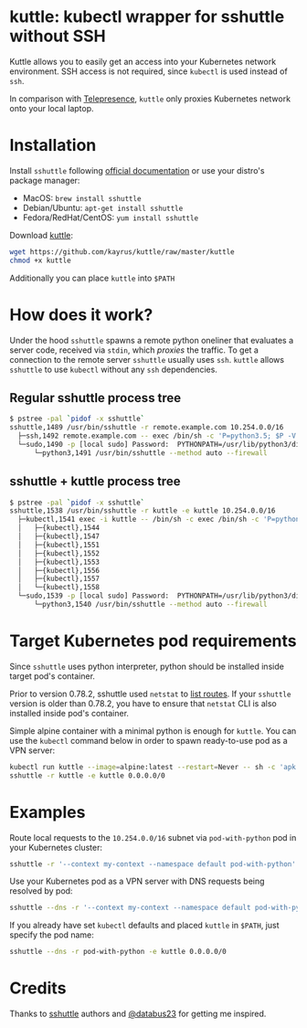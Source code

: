 # kuttle: kubectl wrapper for sshuttle without SSH

Kuttle allows you to easily get an access into your Kubernetes network environment. SSH access is not required, since `kubectl` is used instead of `ssh`.

In comparison with [Telepresence](https://www.telepresence.io), `kuttle` only proxies Kubernetes network onto your local laptop.

# Installation

Install `sshuttle` following [official documentation](https://sshuttle.readthedocs.io/en/stable/installation.html) or use your distro's package manager:

* MacOS: `brew install sshuttle`
* Debian/Ubuntu: `apt-get install sshuttle`
* Fedora/RedHat/CentOS: `yum install sshuttle`

Download [kuttle](https://github.com/kayrus/kuttle/raw/master/kuttle):

```sh
wget https://github.com/kayrus/kuttle/raw/master/kuttle
chmod +x kuttle
```

Additionally you can place `kuttle` into `$PATH`

# How does it work?

Under the hood `sshuttle` spawns a remote python oneliner that evaluates a server code, received via `stdin`, which *proxies* the traffic. To get a connection to the remote server `sshuttle` usually uses `ssh`. `kuttle` allows `sshuttle` to use `kubectl` without any `ssh` dependencies.

## Regular sshuttle process tree

```sh
$ pstree -pal `pidof -x sshuttle`
sshuttle,1489 /usr/bin/sshuttle -r remote.example.com 10.254.0.0/16
  ├─ssh,1492 remote.example.com -- exec /bin/sh -c 'P=python3.5; $P -V 2>/dev/null || P=python; exec "$P" -c '"'"'import sys, os; verbosity=0; sys.stdin = os.fdopen(0, "rb"); exec(compile(sys.stdin.read(978), "assembler.py", "exec"))'"'"''
  └─sudo,1490 -p [local sudo] Password:  PYTHONPATH=/usr/lib/python3/dist-packages -- /usr/bin/python3 /usr/bin/sshuttle --method auto --firewall
      └─python3,1491 /usr/bin/sshuttle --method auto --firewall
```

## sshuttle + kuttle process tree

```sh
$ pstree -pal `pidof -x sshuttle`
sshuttle,1538 /usr/bin/sshuttle -r kuttle -e kuttle 10.254.0.0/16
  ├─kubectl,1541 exec -i kuttle -- /bin/sh -c exec /bin/sh -c 'P=python3.5; $P -V 2>/dev/null || P=python; exec "$P" -c '"'"'import sys, os; verbosity=0; sys.stdin = os.fdopen(0, "rb"); exec(compile(sys.stdin.read(978), "assembler.py", "exec"))'"'"''
  │   ├─{kubectl},1544
  │   ├─{kubectl},1547
  │   ├─{kubectl},1551
  │   ├─{kubectl},1552
  │   ├─{kubectl},1553
  │   ├─{kubectl},1556
  │   ├─{kubectl},1557
  │   └─{kubectl},1558
  └─sudo,1539 -p [local sudo] Password:  PYTHONPATH=/usr/lib/python3/dist-packages -- /usr/bin/python3 /usr/bin/sshuttle --method auto --firewall
      └─python3,1540 /usr/bin/sshuttle --method auto --firewall
```

# Target Kubernetes pod requirements

Since `sshuttle` uses python interpreter, python should be installed inside target pod's container.

Prior to version 0.78.2, sshuttle used `netstat` to [list routes](https://github.com/sshuttle/sshuttle/pull/132). If your `sshuttle` version is older than 0.78.2, you have to ensure that `netstat` CLI is also installed inside pod's container.

Simple alpine container with a minimal python is enough for `kuttle`. You can use the `kubectl` command below in order to spawn ready-to-use pod as a VPN server:

```sh
kubectl run kuttle --image=alpine:latest --restart=Never -- sh -c 'apk add python --update && exec tail -f /dev/null'
sshuttle -r kuttle -e kuttle 0.0.0.0/0
```

# Examples

Route local requests to the `10.254.0.0/16` subnet via `pod-with-python` pod in your Kubernetes cluster:

```sh
sshuttle -r '--context my-context --namespace default pod-with-python' -e /path/to/kuttle 10.254.0.0/16
```

Use your Kubernetes pod as a VPN server with DNS requests being resolved by pod:

```sh
sshuttle --dns -r '--context my-context --namespace default pod-with-python' -e /path/to/kuttle 0.0.0.0/0
```

If you already have set `kubectl` defaults and placed `kuttle` in `$PATH`, just specify the pod name:

```sh
sshuttle --dns -r pod-with-python -e kuttle 0.0.0.0/0
```

# Credits

Thanks to [sshuttle](https://github.com/sshuttle/sshuttle) authors and [@databus23](https://github.com/databus23) for getting me inspired.
